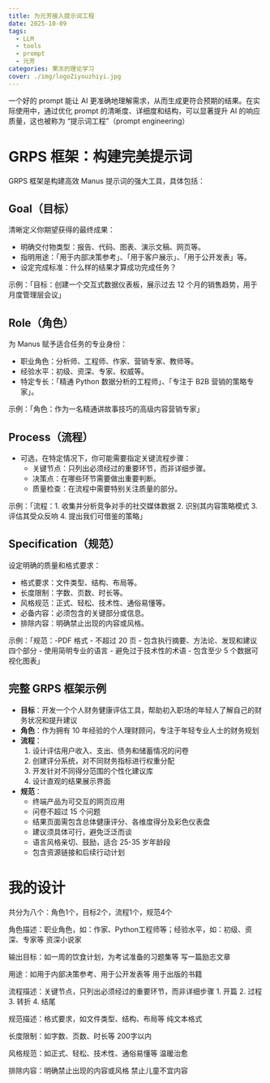 ```yaml
---
title: 为元芳接入提示词工程
date: 2025-10-09
tags:
  - LLM
  - tools
  - prompt
  - 元芳
categories: 果冻的理论学习
cover: ./img/logoZiyouzhiyi.jpg
---
```

一个好的 prompt 能让 AI 更准确地理解需求，从而生成更符合预期的结果。在实际使用中，通过优化 prompt 的清晰度、详细度和结构，可以显著提升 AI 的响应质量，这也被称为 “提示词工程”（prompt engineering）
# GRPS 框架：构建完美提示词

GRPS 框架是构建高效 Manus 提示词的强大工具，具体包括：

## Goal（目标）

清晰定义你期望获得的最终成果：

- 明确交付物类型：报告、代码、图表、演示文稿、网页等。
- 指明用途：「用于内部决策参考」、「用于客户展示」、「用于公开发表」等。
- 设定完成标准：什么样的结果才算成功完成任务？

示例：「目标：创建一个交互式数据仪表板，展示过去 12 个月的销售趋势，用于月度管理层会议」

## Role（角色）

为 Manus 赋予适合任务的专业身份：

- 职业角色：分析师、工程师、作家、营销专家、教师等。
- 经验水平：初级、资深、专家、权威等。
- 特定专长：「精通 Python 数据分析的工程师」、「专注于 B2B 营销的策略专家」。

示例：「角色：作为一名精通讲故事技巧的高级内容营销专家」

## Process（流程）

- 可选，在特定情况下，你可能需要指定关键流程步骤：
    - 关键节点：只列出必须经过的重要环节，而非详细步骤。
    - 决策点：在哪些环节需要做出重要判断。
    - 质量检查：在流程中需要特别关注质量的部分。

示例：「流程：1. 收集并分析竞争对手的社交媒体数据 2. 识别其内容策略模式 3. 评估其受众反响 4. 提出我们可借鉴的策略」

## Specification（规范）

设定明确的质量和格式要求：

- 格式要求：文件类型、结构、布局等。
- 长度限制：字数、页数、时长等。
- 风格规范：正式、轻松、技术性、通俗易懂等。
- 必备内容：必须包含的关键部分或信息。
- 排除内容：明确禁止出现的内容或风格。

示例：「规范：-PDF 格式 - 不超过 20 页 - 包含执行摘要、方法论、发现和建议四个部分 - 使用简明专业的语言 - 避免过于技术性的术语 - 包含至少 5 个数据可视化图表」

## 完整 GRPS 框架示例

- **目标**：开发一个个人财务健康评估工具，帮助初入职场的年轻人了解自己的财务状况和提升建议
- **角色**：作为拥有 10 年经验的个人理财顾问，专注于年轻专业人士的财务规划
- **流程**：
    1. 设计评估用户收入、支出、债务和储蓄情况的问卷
    2. 创建评分系统，对不同财务指标进行权重分配
    3. 开发针对不同得分范围的个性化建议库
    4. 设计直观的结果展示界面
- **规范**：
    - 终端产品为可交互的网页应用
    - 问卷不超过 15 个问题
    - 结果页面需包含总体健康评分、各维度得分及彩色仪表盘
    - 建议须具体可行，避免泛泛而谈
    - 语言风格亲切、鼓励，适合 25-35 岁年龄段
    - 包含资源链接和后续行动计划

# 我的设计

共分为八个：角色1个，目标2个，流程1个，规范4个

角色描述：职业角色，如：作家、Python工程师等；经验水平，如：初级、资深、专家等 资深小说家

输出目标：如一周的饮食计划，为考试准备的习题集等 写一篇励志文章

用途：如用于内部决策参考、用于公开发表等 用于出版的书籍

流程描述：关键节点，只列出必须经过的重要环节，而非详细步骤 1. 开篇 2. 过程 3. 转折 4. 结尾

规范描述：格式要求，如文件类型、结构、布局等 纯文本格式

长度限制：如字数、页数、时长等 200字以内

风格规范：如正式、轻松、技术性、通俗易懂等 温暖治愈

排除内容：明确禁止出现的内容或风格 禁止儿童不宜内容

